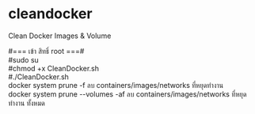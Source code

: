 # cleandocker
Clean Docker Images &amp; Volume

#=== เข้า สิทธิ์ root ===#<br>
#sudo su<br>
#chmod +x CleanDocker.sh<br>
#./CleanDocker.sh<br>
docker system prune -f ลบ containers/images/networks ที่หยุดทำงาน <br>
docker system prune --volumes -af  ลบ containers/images/networks ที่หยุดทำงาน ทั้งหมด
